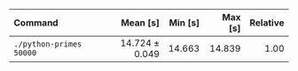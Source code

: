 | Command | Mean [s] | Min [s] | Max [s] | Relative |
|:---|---:|---:|---:|---:|
| `./python-primes 50000` | 14.724 ± 0.049 | 14.663 | 14.839 | 1.00 |
